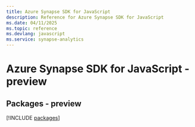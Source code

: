 ```yaml
---
title: Azure Synapse SDK for JavaScript
description: Reference for Azure Synapse SDK for JavaScript
ms.date: 04/11/2025
ms.topic: reference
ms.devlang: javascript
ms.service: synapse-analytics
---
```

# Azure Synapse SDK for JavaScript - preview
## Packages - preview
[!INCLUDE [packages](synapse-index.md)]